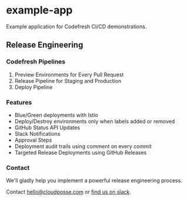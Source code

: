 # example-app

Example application for Codefresh CI/CD demonstrations.

## Release Engineering

### Codefresh Pipelines 

1. Preview Environments for Every Pull Request
2. Release Pipeline for Staging and Production
3. Deploy Pipeline

### Features

* Blue/Green deployments with Istio
* Deploy/Destroy environments only when labels added or removed
* GitHub Status API Updates
* Slack Notifications
* Approval Steps
* Deployment audit trails using comment on every commit
* Targeted Release Deployments using GitHub Releases

### Contact

We'll gladly help you implement a powerful release engineering process.

Contact <hello@cloudposse.com> or [find us on slack](https://slack.sweetops.com).
